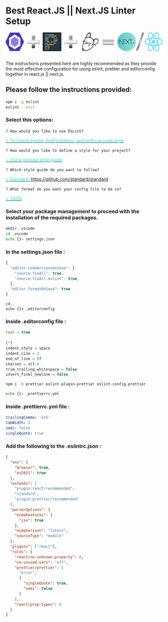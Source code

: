 # Best React.JS || Next.JS Linter Setup

<style>
.container {
    display:flex;
    justify-content: center;
    width: 100%;
}
</style>
<div class="container">
<img src='./assets/ESLint.webp' width='60px' alt='ESLint'>
<img src='./assets/plus.webp' width='60px' alt='Plus'>
<img src='./assets/prettier.webp' width='60px' alt='prettier'>
<img src='./assets/plus.webp' width='60px' alt='eslint'>
<img src='./assets/editorconfig.webp' width='60px' alt='editorconfig'>
<img src='./assets/equal.webp' width='60px' alt='editorconfig'>
<img src='./assets/Next.js.webp' width='60px' alt='Next.js'>
<img src='./assets/slash.webp' width='27px' alt='next js'>
<img src='./assets/React.webp' width='60px' alt='React'>
</div>
<br />

The instructions presented here are highly recommended as they provide the most effective configuration for using eslint, prettier and editorconfig together in react.js || next.js.

## Please follow the instructions provided:

```bash
npm i -g eslint
eslint --init
```

### Select this options:

`? How would you like to use ESLint?`

<ins><span style='color:#0aead4'>> To check syntax, find problems, and enforce code style</span></ins>

`? How would you like to define a style for your project?`

<ins><span style='color:#0aead4'>> Use a popular style guide</span></ins>

`? Which style guide do you want to follow?`

<ins><span style='color:#0aead4'>> Standard: https://github.com/standard/standard</span></ins>

`? What format do you want your config file to be in?`

<ins><span style='color:#0aead4'>> JSON</span></ins>

### Select your package management to proceed with the installation of the required packages.

```bash
mkdir .vscode
cd .vscode
echo {}> settings.json
```

### In the settings.json file :

```jsx
{
  "editor.codeActionsOnSave": {
    "source.fixAll": true,
    "source.fixAll.eslint": true,
  },
  "editor.formatOnSave": true
}
```

```
cd..
echo {}> .editorconfig
```

### Inside .editorconfig file :

```js
root = true

[*]
indent_style = space
indent_size = 2
end_of_line = lf
charset = utf-8
trim_trailing_whitespace = false
insert_final_newline = false
```

```bash
npm i -D prettier eslint-plugin-prettier eslint-config-prettier
```

```bash
echo {}> .prettierrc.yml
```

### Inside .prettierrc.yml file :

```yml
trailingComma: 'es5'
tabWidth: 2
semi: false
singleQuote: true
```

### Add the following to the .eslintrc.json :

```json
{
  "env": {
    "browser": true,
    "es2021": true
  },
  "extends": [
    "plugin:react/recommended",
    "standard",
    "plugin:prettier/recommended"
  ],
  "parserOptions": {
    "ecmaFeatures": {
      "jsx": true
    },
    "ecmaVersion": "latest",
    "sourceType": "module"
  },
  "plugins": ["react"],
  "rules": {
    "react/no-unknown-property": 0,
    "no-unused-vars": "off",
    "prettier/prettier": [
      "error",
      {
        "singleQuote": true,
        "semi": false
      }
    ],
    "react/prop-types": 0
  }
}
```
